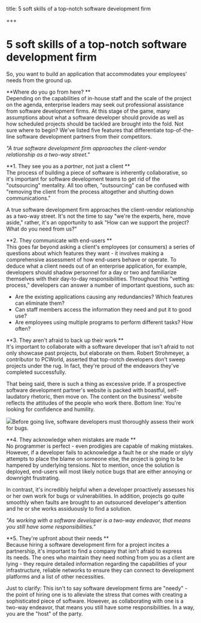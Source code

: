 title: 5 soft skills of a top-notch software development firm

+++


# 5 soft skills of a top-notch software development firm

So, you want to build an application that accommodates your employees' needs from the ground up.  

**Where do you go from here? **  
Depending on the capabilities of in-house staff and the scale of the project on the agenda, enterprise leaders may seek out professional assistance from software development firms. At this stage of the game, many assumptions about what a software developer should provide as well as how scheduled projects should be tackled are brought into the fold. Not sure where to begin? We've listed five features that differentiate top-of-the-line software development partners from their competitors. 

_"A true software development firm approaches the client-vendor relationship as a two-way street."_

**1\. They see you as a _partner_, not just a client **  
The process of building a piece of software is inherently collaborative, so it's important for software development teams to get rid of the "outsourcing" mentality. All too often, "outsourcing" can be confused with "removing the client from the process altogether and shutting down communications."

A true software development firm approaches the client-vendor relationship as a two-way street. It's not the time to say "we're the experts, here, move aside," rather, it's an opportunity to ask "How can we support the project? What do you need from us?" 

**2\. They communicate with end-users **  
This goes far beyond asking a client's employees (or consumers) a series of questions about which features they want - it involves making a comprehensive assessment of how end-users behave or operate. To deduce what a client needs out of an enterprise application, for example, developers should shadow personnel for a day or two and familiarize themselves with their day-to-day responsibilities. Throughout this "vetting process," developers can answer a number of important questions, such as:

  * Are the existing applications causing any redundancies? Which features can eliminate them?
  * Can staff members access the information they need and put it to good use?
  * Are employees using multiple programs to perform different tasks? How often?

**3\. They aren't afraid to back up their work **  
It's important to collaborate with a software developer that isn't afraid to not only showcase past projects, but elaborate on them. Robert Strohmeyer, a contributor to PCWorld, asserted that top-notch developers don't sweep projects under the rug. In fact, they're proud of the endeavors they've completed successfully. 

That being said, there is such a thing as excessive pride. If a prospective software development partner's website is packed with boastful, self-laudatory rhetoric, then move on. The content on the business' website reflects the attitudes of the people who work there. Bottom line: You're looking for confidence and humility.

![](http://pictures.brafton.com/x_0_0_0_14109093_800.jpg)Before going live, software developers must thoroughly assess their work for bugs.

**4\. They acknowledge when mistakes are made **  
No programmer is perfect - even prodigies are capable of making mistakes. However, if a developer fails to acknowledge a fault he or she made or slyly attempts to place the blame on someone else, the project is going to be hampered by underlying tensions. Not to mention, once the solution is deployed, end-users will most likely notice bugs that are either annoying or downright frustrating. 

In contrast, it's incredibly helpful when a developer proactively assesses his or her own work for bugs or vulnerabilities. In addition, projects go quite smoothly when faults are brought to an outsourced developer's attention and he or she works assiduously to find a solution. 

_"As working with a software developer is a two-way endeavor, that means you still have some responsibilities."_

**5\. They're upfront about their needs **  
Because hiring a software development firm for a project incites a partnership, it's important to find a company that isn't afraid to express its needs. The ones who maintain they need nothing from you as a client are lying - they require detailed information regarding the capabilities of your infrastructure, reliable networks to ensure they can connect to development platforms and a list of other necessities. 

Just to clarify: This isn't to say software development firms are "needy" \- the point of hiring one is to alleviate the stress that comes with creating a sophisticated piece of software. However, as collaborating with one is a two-way endeavor, that means you still have some responsibilities. In a way, you are the "host" of the party.
